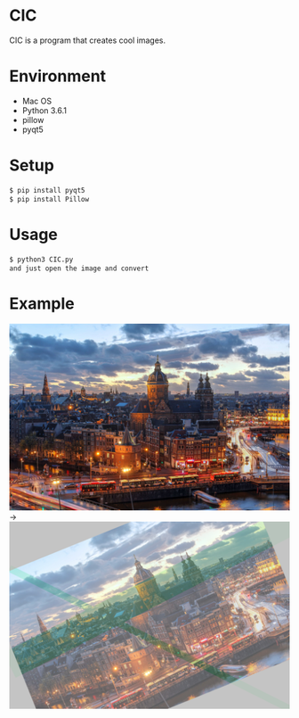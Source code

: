 # CIC
CIC is a program that creates cool images.


# Environment

* Mac OS
* Python 3.6.1
* pillow
* pyqt5

# Setup
    $ pip install pyqt5
    $ pip install Pillow

# Usage
    $ python3 CIC.py
    and just open the image and convert
    
# Example
![before](https://github.com/Foleevora/CIC/blob/master/image.jpg)
->
![after](https://github.com/Foleevora/CIC/blob/master/coolImage.png)
